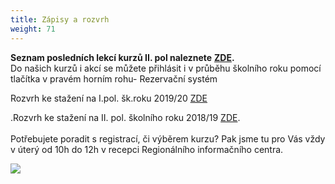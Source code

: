 ```yaml
---
title: Zápisy a rozvrh
weight: 71
---
```

**Seznam posledních lekcí kurzů II. pol naleznete** [**ZDE**](https://www.brezanek.cz/assets/1-dokumenty/posledn%C3%AD_lekce_II._pol_vigvam18-19.pdf)**.**\
Do našich kurzů i akcí se můžete přihlásit i v průběhu školního roku pomocí tlačítka v pravém horním rohu- Rezervační systém

Rozvrh ke stažení na I.pol. šk.roku 2019/20 [ZDE](https://www.brezanek.cz/assets/1-dokumenty/rozvrh_19-20_I.pol..pdf)

.Rozvrh ke stažení na II. pol. školního roku 2018/19 [ZDE](/docs/rozvrh-18-19-2pol-vigvam.pdf).\
\
Potřebujete poradit s registrací, či výběrem kurzu? Pak jsme tu pro Vás vždy v úterý od 10h do 12h v recepci Regionálního informačního centra.

![](/images/uploads/zapisy_i.pol_2019_2020-1-.jpg)
